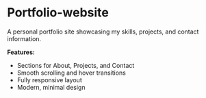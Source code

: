 # Portfolio-website
A personal portfolio site showcasing my skills, projects, and contact information.

**Features:**
- Sections for About, Projects, and Contact  
- Smooth scrolling and hover transitions  
- Fully responsive layout  
- Modern, minimal design
